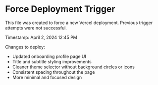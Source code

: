 # Force Deployment Trigger

This file was created to force a new Vercel deployment. Previous trigger attempts were not successful.

Timestamp: April 2, 2024 12:45 PM

Changes to deploy:
- Updated onboarding profile page UI
- Title and subtitle styling improvements
- Cleaner theme selector without background circles or icons
- Consistent spacing throughout the page
- More minimal and focused design 